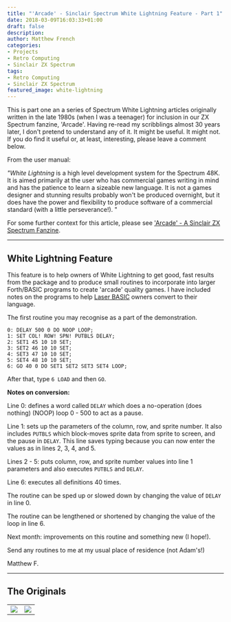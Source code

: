 ```yaml
---
title: "'Arcade' - Sinclair Spectrum White Lightning Feature - Part 1"
date: 2018-03-09T16:03:33+01:00
draft: false
description: 
author: Matthew French
categories:
- Projects
- Retro Computing
- Sinclair ZX Spectrum
tags:
- Retro Computing
- Sinclair ZX Spectrum
featured_image: white-lightning
---
```


This is part one an a series of Spectrum White Lightning articles originally written in the late 1980s (when I was a teenager) for inclusion in our ZX Spectrum fanzine, 'Arcade'. Having re-read my scribblings almost 30 years later, I don't pretend to understand any of it. It might be useful. It might not. If you do find it useful or, at least, interesting, please leave a comment below.

<!--more-->

From the user manual:

_"White Lightning_ is a high level development system for the Spectrum 48K. It is aimed primarily at the user who has commercial games writing in mind and has the patience to learn a sizeable new language. It is not a games designer and stunning results probably won't be produced overnight, but it does have the power and flexibility to produce software of a commercial standard (with a little perseverance!). "

For some further context for this article, please see ['Arcade' - A Sinclair ZX Spectrum Fanzine](http://www.circleseven.co.uk/2018/03/07/arcade-zx-spectrum-fanzine/).

---

## White Lightning Feature

This feature is to help owners of White Lightning to get good, fast results from the package and to produce small routines to incorporate into larger Forth/BASIC programs to create 'arcade' quality games. I have included notes on the programs to help [Laser BASIC](http://www.worldofspectrum.org/infoseekid.cgi?id=0008327) owners convert to their language.

The first routine you may recognise as a part of the demonstration.

```
0: DELAY 500 0 DO NOOP LOOP;
1: SET COL! ROW! SPN! PUTBLS DELAY;
2: SET1 45 10 10 SET;
3: SET2 46 10 10 SET;
4: SET3 47 10 10 SET;
5: SET4 48 10 10 SET;
6: GO 40 0 DO SET1 SET2 SET3 SET4 LOOP;
```

After that, type `6 LOAD` and then `GO`.

**Notes on conversion:**

Line 0: defines a word called `DELAY` which does a no-operation (does nothing) (NOOP) loop 0 - 500 to act as a pause.

Line 1: sets up the parameters of the column, row, and sprite number. It also includes `PUTBLS` which block-moves sprite data from sprite to screen, and the pause in `DELAY`. This line saves typing because you can now enter the values as in lines 2, 3, 4, and 5.

Lines 2 - 5: puts column, row, and sprite number values into line 1 parameters and also executes `PUTBLS` and `DELAY`.

Line 6: executes all definitions 40 times.

The routine can be sped up or slowed down by changing the value of `DELAY` in line 0.

The routine can be lengthened or shortened by changing the value of the loop in line 6.

Next month: improvements on this routine and something new (I hope!).

Send any routines to me at my usual place of residence (not Adam's!)

Matthew F.

---

## The Originals

|                                                                                                                                                                  |                                                                                                                                                                  |
| ---------------------------------------------------------------------------------------------------------------------------------------------------------------- | ---------------------------------------------------------------------------------------------------------------------------------------------------------------- |
| [![](./img/wp-content-uploads-2018-03-IMG_2230-e1520611800537-225x300.jpg)](http://www.circleseven.co.uk/wp-content/uploads/2018/03/IMG_2230-e1520611800537.jpg) | [![](./img/wp-content-uploads-2018-03-IMG_2231-e1520611813740-225x300.jpg)](http://www.circleseven.co.uk/wp-content/uploads/2018/03/IMG_2231-e1520611813740.jpg) |

